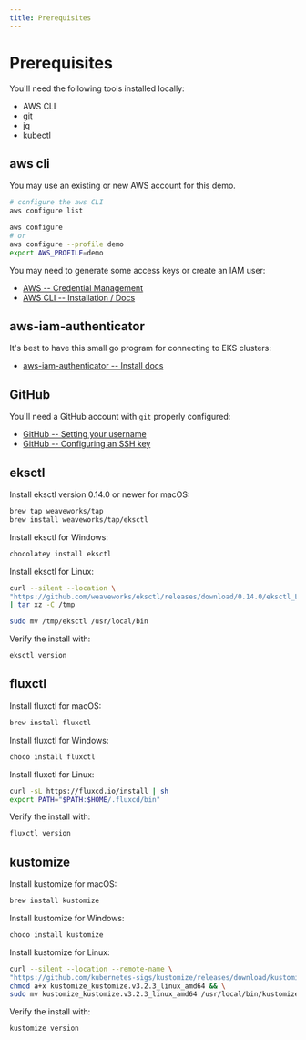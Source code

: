 ```yaml
---
title: Prerequisites
---
```


# Prerequisites

You'll need the following tools installed locally:
* AWS CLI
* git
* jq
* kubectl

## aws cli

You may use an existing or new AWS account for this demo.
```sh
# configure the aws CLI
aws configure list

aws configure
# or
aws configure --profile demo
export AWS_PROFILE=demo
```
You may need to generate some access keys or create an IAM user:
- [AWS -- Credential Management](https://console.aws.amazon.com/iam/home#/security_credentials)
- [AWS CLI -- Installation / Docs](https://docs.aws.amazon.com/cli/latest/userguide/cli-chap-install.html)

## aws-iam-authenticator

It's best to have this small go program for connecting to EKS clusters:
- [aws-iam-authenticator -- Install docs](https://docs.aws.amazon.com/eks/latest/userguide/install-aws-iam-authenticator.html)

## GitHub

You'll need a GitHub account with `git` properly configured:
- [GitHub -- Setting your username](https://help.github.com/en/github/using-git/setting-your-username-in-git)
- [GitHub -- Configuring an SSH key](https://help.github.com/en/github/authenticating-to-github/generating-a-new-ssh-key-and-adding-it-to-the-ssh-agent)

## eksctl

Install eksctl version 0.14.0 or newer for macOS:

```sh
brew tap weaveworks/tap
brew install weaveworks/tap/eksctl
```

Install eksctl for Windows:

```sh
chocolatey install eksctl
```

Install eksctl for Linux:

```sh
curl --silent --location \
"https://github.com/weaveworks/eksctl/releases/download/0.14.0/eksctl_Linux_amd64.tar.gz" \
| tar xz -C /tmp

sudo mv /tmp/eksctl /usr/local/bin
```

Verify the install with:

```sh
eksctl version
```

## fluxctl

Install fluxctl for macOS:

```sh
brew install fluxctl
```

Install fluxctl for Windows:

```sh
choco install fluxctl
```

Install fluxctl for Linux:

```sh
curl -sL https://fluxcd.io/install | sh
export PATH="$PATH:$HOME/.fluxcd/bin"
```

Verify the install with:

```sh
fluxctl version
```

## kustomize

Install kustomize for macOS:

```sh
brew install kustomize
```

Install kustomize for Windows:

```sh
choco install kustomize
```

Install kustomize for Linux:

```sh
curl --silent --location --remote-name \
"https://github.com/kubernetes-sigs/kustomize/releases/download/kustomize/v3.2.3/kustomize_kustomize.v3.2.3_linux_amd64" && \
chmod a+x kustomize_kustomize.v3.2.3_linux_amd64 && \
sudo mv kustomize_kustomize.v3.2.3_linux_amd64 /usr/local/bin/kustomize
```

Verify the install with:

```sh
kustomize version
```
